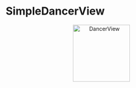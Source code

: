 # SimpleDancerView

<p align="center">
  <img src="https://i.imgflip.com/2pxb0g.gif" alt="DancerView" width="150">
</p>

